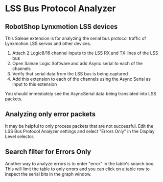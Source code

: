 
  # LSS Bus Protocol Analyzer
  
## RobotShop Lynxmotion LSS devices

This Saleae extension is for analyzing the serial bus protocol traffic of Lynxmotion LSS servos and other devices.

1. Attach 2 Logic8/16 channel inputs to the LSS RX and TX lines of the LSS bus
2. Open Saleae Logic Software and add Async serial to each of the channels
2. Verify that serial data from the LSS bus is being captured
3. Add this extension to each of the channels using the Async Serial as input to this extension

You should immediately see the AsyncSerial data being translated into LSS packets.

## Analyzing only error packets

It may be helpful to only process packets that are not successful. Edit the LSS Bus Protocol Analyzer settings
and select "Errors Only" in the Display Level selector.

## Search filter for Errors Only

Another way to analyze errors is to enter "error" in the table's search box. This will limit the table to only
errors and you can click on a table row to inspect the serial bits in the graph window.

  